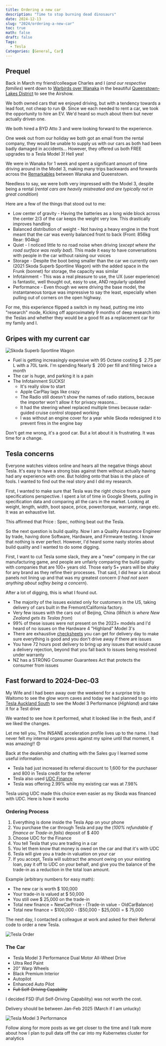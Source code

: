 ```yaml
---
title: Ordering a new car
description: "Time to stop burning dead dinosaurs"
date: 2024-12-13
slug: "2024/ordering-a-new-car"
toc: true
math: false
draft: false
Tags:
  - Tesla
Categories: [General, Car]
---
```


## Prequel

Back in March my friend/colleague Charles and I (_and our respective families_) went down to [Warbirds over Wanaka](https://www.warbirdsoverwanaka.com/) in the beautiful [Queenstown-Lakes District](https://en.wikipedia.org/wiki/Queenstown-Lakes_District) to see the Airshow.

We both owned cars that we enjoyed driving, but with a tendency towards a lead foot, not cheap to run 😅. Since we each needed to rent a car, we took the opportunity to hire an EV. We'd heard so much about them but never actually driven one.

We both hired a BYD Atto 3 and were looking forward to the experience.

One week out from our holiday we both got an email from the rental company, they would be unable to supply us with our cars as both had been badly damaged in accidents...
However, they offered us both FREE upgrades to a Tesla Model 3! Hell yea!

We were in Wanaka for 1 week and spent a significant amount of time driving around in the Model 3, making many trips backwards and forwards across the [Remarkables](https://en.wikipedia.org/wiki/The_Remarkables) between Wanaka and Queenstown.

Needless to say, we were both very impressed with the Model 3, despite being a rental (_rental cars are heavily mistreated and are typically not in great condition_)

Here are a few of the things that stood out to me:

- Low center of gravity - Having the batteries as a long wide block across the center 2/3 of the car keeps the weight very low. This drastically improves handling
- Balanced distribution of weight - Not having a heavy engine in the front meant that the car was evenly balanced front to back (Front: 856kg Rear: 904kg)
- Quiet - I noticed little to no road noise when driving (_except where the road surface was really bad_). This made it easy to have conversations with people in the car without raising our voices
- Storage - Despite the boot being smaller than the car we currently own (2021 Skoda Superb Sportline Wagon) with the added space in the Frunk (bonnet) for storage, the capacity was similar
- Infotainment - This was a real pleasure to use, the UX (user experience) is fantastic, well thought out, easy to use, AND regularly updated
- Performance - Even though we were driving the base model, the instantaneous torque was impressive to say the least, especially when pulling out of corners on the open highway.

For me, this experience flipped a switch in my head, putting me into "research" mode, Kicking off approximately 9 months of deep research into the Teslas and whether they would be a good fit as a replacement car for my family and I.

## Gripes with my current car

![Skoda Superb Sportline Wagon](/skoda.jpg)

- Fuel is getting increasingly expensive with 95 Octane costing $ &nbsp;2.75 per L with a 70L tank. I'm spending Nearly $ &nbsp;200 per fill and filling twice a month
- The car is huge, and parking it is a pain
- The Infotainment SUCKS!
  - It's really slow to start
  - Apple CarPlay lags like crazy
  - The Radio still doesn't show the names of radio stations, because the importer won't allow it for privacy reasons...
  - It had the steering wheel replaced multiple times because radar-guided cruise control stopped working
  - I was without an engine cover for a year while Skoda redesigned it to prevent fires in the engine bay

Don't get me wrong, it's a good car. But a lot about it is frustrating.
It was time for a change.

## Tesla concerns

Everyone watches videos online and hears all the negative things about Tesla. It's easy to have a strong bias against them without actually having had any experience with one.
But holding onto that bias is the place of fools. I wanted to find out the real story and I did my research.

First, I wanted to make sure that Tesla was the right choice from a pure specifications perspective.
I spent a lot of time in Google Sheets, pulling in specification data and comparing all the cars in the market.
Looking at weight, length, width, boot space, price, power/torque, warranty, range etc. It was an exhaustive list.

This affirmed that Price : Spec, nothing beat out the Tesla.

So the next question is build quality.
Now I am a Quality Assurance Engineer by trade, having done Software, Hardware, and Firmware testing. I know that nothing is ever perfect. However, I'd heard some nasty stories about build quality and I wanted to do some digging.

First, I want to cut Tesla some slack, they are a "new" company in the car manufacturing game, and people are unfairly comparing the build quality with companies that are 100+ years old.
Those early 5+ years will be shaky for any brand as they refine their processes.
That said, I did hear a lot about panels not lining up and that was my greatest concern (_I had not seen anything about saftey being a concern_).

After a lot of digging, this is what I found out.

- The majority of the issues existed only for customers in the US, taking delivery of cars built in the Fremont/California factory.
- Very few issues with the cars out of Beijing, China (_Which is where New Zealand gets its Teslas from_)
- 99% of these issues were not present on the 2023+ models and I'd heard of no issues on the Hardware 4 "Highland" Model 3's
- There are exhaustive [checksheets](https://jeremiahjones.gumroad.com/l/M3HChecklist) you can get for delivery day to make sure everything is good and you don't drive away if there are issues
- You have 72 hours post delivery to bring up any issues that would cause a delivery rejection, beyond that you fall back to issues being resolved under warranty
- NZ has a STRONG Consumer Guarantees Act that protects the consumer from issues

## Fast forward to 2024-Dec-03

My Wife and I had been away over the weekend for a surprise trip to Waitomo to see the glow worm caves and today we had planned to go into [Tesla Auckland South](https://www.tesla.com/en_ZA/findus/location/service/TeslaCentreAucklandSouth) to see the Model 3 Performance (_Highland_) and take it for a Test drive

We wanted to see how it performed, what it looked like in the flesh, and if we liked the changes.

Let me tell you, The INSANE acceleration profile lives up to the name. I had never felt my internal organs press against my spine until that moment, it was amazing‼️ 😍

Back at the dealership and chatting with the Sales guy I learned some useful information.

- Tesla had just increased its referral discount to 1,600 for the purchaser and 800 in Tesla credit for the referrer
- Tesla also used [UDC Finance](https://www.udc.co.nz/index.html)
- Tesla was offering 2.99% while my existing car was at 7.98%

Tesla using UDC made this choice even easier as my Skoda was financed with UDC. Here is how it works

### Ordering Process

1. Everything is done inside the Tesla App on your phone
1. You purchase the car through Tesla and pay the (_100% refundable if finance or Trade-in fails_) deposit of $ 400
1. Choose UDC for the Finance
1. You tell Tesla that you are trading in a car
1. You let them know that money is owed on the car and that it's with UDC
1. Tesla will give you a trade-in valuation on your car
1. If you accept, Tesla will subtract the amount owing on your existing loan, pay it off to UDC on your behalf, and give you the balance of the trade-in as a reduction in the total loan amount.

Example (arbitrary numbers for easy math):

- The new car is worth $ 100,000
- Your trade-in is valued at $ 50,000
- You still owe $ 25,000 on the trade-in
- Total new finance = NewCarPrice - (Trade-in value - OldCarBalance)
- Total new finance = &#36;100,000 - (&#36;50,000 - &#36;25,000) = $ 75,000

The next day, I contacted a colleague at work and asked for their Referral code to order a new Tesla.

![Tesla Order](/tesla-order.jpeg)

### The Car

- Tesla Model 3 Performance Dual Motor All-Wheel Drive
- Ultra Red Paint
- 20" Warp Wheels
- Black Premium Interior
- Autopilot
- Enhanced Auto Pilot
- ~~Full Self-Driving Capability~~

I decided FSD (Full Self-Driving Capability) was not worth the cost.

Delivery should be between Jan-Feb 2025 (March if I am unlucky)

![Tesla Model 3 Performance](/M3P-Red.jpeg)

Follow along for more posts as we get closer to the time and I talk more about how I plan to pull data off the car into my Kubernetes cluster for analytics
